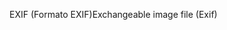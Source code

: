 <span data-ttu-id="deaba-101">EXIF (Formato EXIF)</span><span class="sxs-lookup"><span data-stu-id="deaba-101">Exchangeable image file (Exif)</span></span>